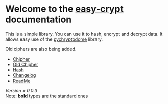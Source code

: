 # Welcome to the [easy-crypt](https://pypi.org/project/easy-cryptography/) documentation

This is a simple library. You can use it to hash, encrypt and decrypt data. It allows easy use of the [pychryptodome](https://pypi.org/project/pycryptodome/) library.

Old ciphers are also being added.

- [Chipher](Cipher.md)
- [Old Chipher](old_chipher.md)
- [Hash](Hash.md)
- [Changelog](Changelog.md)  
- [ReadMe](base_info.md)

*Version = 0.0.3*  
Note: **bold** types are the standard ones